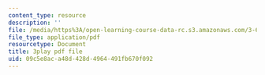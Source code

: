 ```yaml
---
content_type: resource
description: ''
file: /media/https%3A/open-learning-course-data-rc.s3.amazonaws.com/3-60-symmetry-structure-and-tensor-properties-of-materials-fall-2005/09c5e8aca48d428d4964491fb670f092_cUzZ-qu3xws.pdf
file_type: application/pdf
resourcetype: Document
title: 3play pdf file
uid: 09c5e8ac-a48d-428d-4964-491fb670f092
---
```


